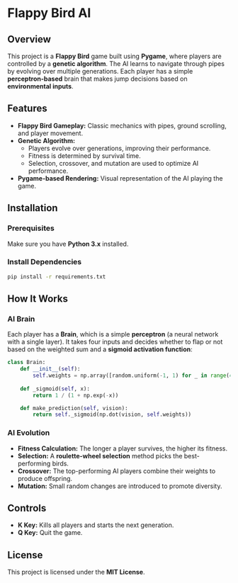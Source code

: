 # Flappy Bird AI

## Overview
This project is a **Flappy Bird** game built using **Pygame**, where players are controlled by a **genetic algorithm**. The AI learns to navigate through pipes by evolving over multiple generations. Each player has a simple **perceptron-based** brain that makes jump decisions based on **environmental inputs**.

## Features
- **Flappy Bird Gameplay:** Classic mechanics with pipes, ground scrolling, and player movement.
- **Genetic Algorithm:** 
  - Players evolve over generations, improving their performance.
  - Fitness is determined by survival time.
  - Selection, crossover, and mutation are used to optimize AI performance.
- **Pygame-based Rendering:** Visual representation of the AI playing the game.

## Installation
### Prerequisites
Make sure you have **Python 3.x** installed.

### Install Dependencies

```sh
pip install -r requirements.txt
```

## How It Works
### AI Brain
Each player has a **Brain**, which is a simple **perceptron** (a neural network with a single layer). It takes four inputs and decides whether to flap or not based on the weighted sum and a **sigmoid activation function**:

```python
class Brain:
    def __init__(self):
        self.weights = np.array([random.uniform(-1, 1) for _ in range(4)])
    
    def _sigmoid(self, x):
        return 1 / (1 + np.exp(-x))

    def make_prediction(self, vision):
        return self._sigmoid(np.dot(vision, self.weights))
```

### AI Evolution
- **Fitness Calculation:** The longer a player survives, the higher its fitness.
- **Selection:** A **roulette-wheel selection** method picks the best-performing birds.
- **Crossover:** The top-performing AI players combine their weights to produce offspring.
- **Mutation:** Small random changes are introduced to promote diversity.

## Controls
- **K Key:** Kills all players and starts the next generation.
- **Q Key:** Quit the game.

## License
This project is licensed under the **MIT License**.


